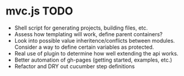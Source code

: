 # mvc.js TODO

+ Shell script for generating projects, building files, etc.
+ Assess how templating will work, define parent containers?
+ Look into possible value inheritence/conflicts between modules. Consider a way to define certain variables as protected.
+ Real use of plugin to determine how well extending the api works.
+ Better automation of gh-pages (getting started, examples, etc.)
+ Refactor and DRY out cucumber step definitions
